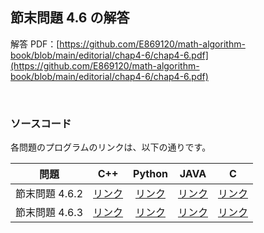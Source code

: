 ## 節末問題 4.6 の解答

解答 PDF：[https://github.com/E869120/math-algorithm-book/blob/main/editorial/chap4-6/chap4-6.pdf](https://github.com/E869120/math-algorithm-book/blob/main/editorial/chap4-6/chap4-6.pdf)

<br />

### ソースコード

各問題のプログラムのリンクは、以下の通りです。

| 問題 | C++ | Python | JAVA | C |
|:---:|:---:|:---:|:---:|:---:|
| 節末問題 4.6.2 | [リンク](https://github.com/E869120/math-algorithm-book/blob/main/editorial/chap4-6/prob4-6-2.cpp) | [リンク](https://github.com/E869120/math-algorithm-book/blob/main/editorial/chap4-6/prob4-6-2.py) | [リンク](https://github.com/E869120/math-algorithm-book/blob/main/editorial/chap4-6/prob4-6-2.java) | [リンク](https://github.com/E869120/math-algorithm-book/blob/main/editorial/chap4-6/prob4-6-2.c) |
| 節末問題 4.6.3 | [リンク](https://github.com/E869120/math-algorithm-book/blob/main/editorial/chap4-6/prob4-6-3.cpp) | [リンク](https://github.com/E869120/math-algorithm-book/blob/main/editorial/chap4-6/prob4-6-3.py) | [リンク](https://github.com/E869120/math-algorithm-book/blob/main/editorial/chap4-6/prob4-6-3.java) | [リンク](https://github.com/E869120/math-algorithm-book/blob/main/editorial/chap4-6/prob4-6-3.c) |